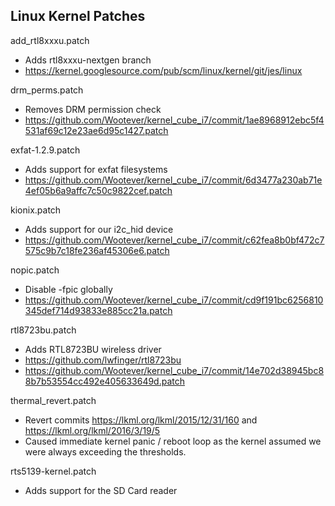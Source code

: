 Linux Kernel Patches
----

add_rtl8xxxu.patch
  - Adds rtl8xxxu-nextgen branch
  - https://kernel.googlesource.com/pub/scm/linux/kernel/git/jes/linux

drm_perms.patch
  - Removes DRM permission check
  - https://github.com/Wootever/kernel_cube_i7/commit/1ae8968912ebc5f4531af69c12e23ae6d95c1427.patch

exfat-1.2.9.patch
  - Adds support for exfat filesystems
  - https://github.com/Wootever/kernel_cube_i7/commit/6d3477a230ab71e4ef05b6a9affc7c50c9822cef.patch

kionix.patch
  - Adds support for our i2c_hid device
  - https://github.com/Wootever/kernel_cube_i7/commit/c62fea8b0bf472c7575c9b7c18fe236af45306e6.patch

nopic.patch
  - Disable -fpic globally
  - https://github.com/Wootever/kernel_cube_i7/commit/cd9f191bc6256810345def714d93833e885cc21a.patch

rtl8723bu.patch
  - Adds RTL8723BU wireless driver
  - https://github.com/lwfinger/rtl8723bu
  - https://github.com/Wootever/kernel_cube_i7/commit/14e702d38945bc88b7b53554cc492e405633649d.patch

thermal_revert.patch
  - Revert commits https://lkml.org/lkml/2015/12/31/160 and https://lkml.org/lkml/2016/3/19/5
  - Caused immediate kernel panic / reboot loop as the kernel assumed we were always exceeding the
    thresholds.

rts5139-kernel.patch
  - Adds support for the SD Card reader
